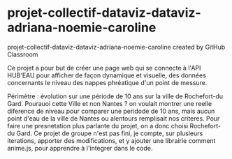 # projet-collectif-dataviz-dataviz-adriana-noemie-caroline
projet-collectif-dataviz-dataviz-adriana-noemie-caroline created by GitHub Classroom

Ce projet a pour but de créer une page web qui se connecte à l'API HUB'EAU pour afficher de façon dynamique et visuelle, des données 
concernants le niveau des nappes phréatique d'un point de messure.

Périmètre : évolution sur une période de 10 ans sur la ville de Rochefort-du Gard.
Pourauoi cette Ville et non Nantes ?
on voulait montrer une reelle diference de niveau pour comparer une peridode de 10 ans, 
mais aucun point d'eau de la ville de Nantes ou alentours remplisait nos criteres. Pour 
faire une presnetation plus parlante du projet, on a donc choisi Rochefort-du Gard.
Ce projet de groupe n'est pas fini, je compte, sur plusieurs iterations, apporter des 
modifications, et y ajouter une librairie comment anime.js, pour apprendre à l'integrer
dans le code.
